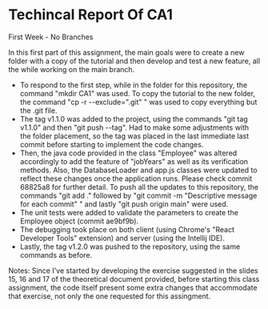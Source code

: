 # Techincal Report Of CA1

First Week - No Branches

In this first part of this assignment, the main goals were to create a new folder with a copy of the tutorial and then develop and test a new feature, all the while working on the main branch.

- To respond to the first step, while in the folder for this repository, the command "mkdir CA1" was used. To copy the tutorial to the new folder, the command "cp -r --exclude=".git" " was used to copy everything but the .git file.
- The tag v1.1.0 was added to the project, using the commands "git tag v1.1.0" and then "git push --tag". Had to make some adjustments with the folder placement, so the tag was placed in the last immediate last commit before starting to implement the code changes.
- Then, the java code provided in the class "Employee" was altered accordingly to add the feature of "jobYears" as well as its verification methods. Also, the DatabaseLoader and app.js classes were updated to reflect these changes once the application runs. Please check commit 68825a8 for further detail. To push all the updates to this repository, the commands "git add ." followed by "git commit -m "Descriptive message for each commit" " and lastly "git push origin main" were used.
- The unit tests were added to validate the parameters to create the Employee object (commit ae9bf9b).
- The debugging took place on both client (using Chrome's "React Developer Tools" extension) and server (using the Intellij IDE).
- Lastly, the tag v1.2.0 was pushed to the repository, using the same commands as before.

Notes: Since I've started by developing the exercise suggested in the slides 15, 16 and 17 of the theoretical document provided, before starting this class assignment, the code itself present some extra changes that accommodate that exercise, not only the one requested for this assingment.
